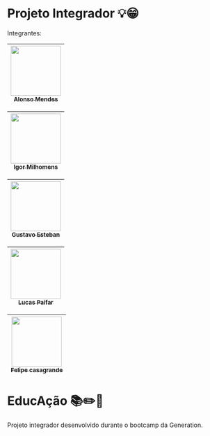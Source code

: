 # Projeto Integrador 💡😁 
Integrantes:

[<img src="https://avatars.githubusercontent.com/u/64035001?s=460&u=e0bdede595e70528fed1b2ea5ba820fdc2086a82&v=4=" width=115 > <br> <sub> Alonso Mendes </sub>](https://github.com/AlonsoMendes) |
| :---: | 

[<img src="https://avatars.githubusercontent.com/u/61119600?s=460&u=d03ac10747708c323c064d8772de3beef798d9ca&v=4=" width=115 > <br> <sub> Igor Milhomens </sub>]( https://github.com/igorMilhomens) |
| :---: | 

[<img src="https://avatars.githubusercontent.com/u/62370227?s=460&u=aef2f04f5d371b2a7056f781878356c3343d96c5&v=4=" width=115 > <br> <sub> Gustavo Esteban </sub>]( https://github.com/Gustavo-Esteban) |
| :---: | 

[<img src="https://avatars.githubusercontent.com/u/77505985?s=400&v=4=" width=115 > <br> <sub> Lucas Paifar </sub>]( https://github.com/lpaifar) |
| :---: | 

[<img src="https://avatars.githubusercontent.com/u/77506504?s=460&u=0c04ea63bbf6db5715a44710db43390789e8801d&v=4=" width=115 > <br> <sub> Felipe casagrande </sub>](https://github.com/fehcasa) |
| :---: | 




# EducAção 📚✏️📖
Projeto integrador desenvolvido durante o bootcamp da Generation.

